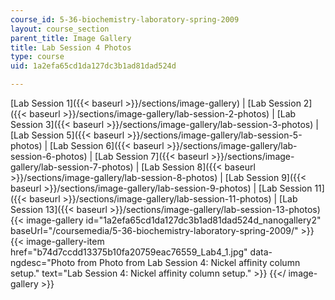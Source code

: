 ```yaml
---
course_id: 5-36-biochemistry-laboratory-spring-2009
layout: course_section
parent_title: Image Gallery
title: Lab Session 4 Photos
type: course
uid: 1a2efa65cd1da127dc3b1ad81dad524d

---
```


[Lab Session 1]({{< baseurl >}}/sections/image-gallery) | [Lab Session 2]({{< baseurl >}}/sections/image-gallery/lab-session-2-photos) | [Lab Session 3]({{< baseurl >}}/sections/image-gallery/lab-session-3-photos) | [Lab Session 5]({{< baseurl >}}/sections/image-gallery/lab-session-5-photos) | [Lab Session 6]({{< baseurl >}}/sections/image-gallery/lab-session-6-photos) | [Lab Session 7]({{< baseurl >}}/sections/image-gallery/lab-session-7-photos) | [Lab Session 8]({{< baseurl >}}/sections/image-gallery/lab-session-8-photos) | [Lab Session 9]({{< baseurl >}}/sections/image-gallery/lab-session-9-photos) | [Lab Session 11]({{< baseurl >}}/sections/image-gallery/lab-session-11-photos) | [Lab Session 13]({{< baseurl >}}/sections/image-gallery/lab-session-13-photos)
{{< image-gallery id="1a2efa65cd1da127dc3b1ad81dad524d_nanogallery2" baseUrl="/coursemedia/5-36-biochemistry-laboratory-spring-2009/" >}}
{{< image-gallery-item href="b74d7ccdd13375b10fa20759eac76559_Lab4_1.jpg" data-ngdesc="Photo from Photo from Lab Session 4: Nickel affinity column setup." text="Lab Session 4: Nickel affinity column setup." >}}
{{</ image-gallery >}}
